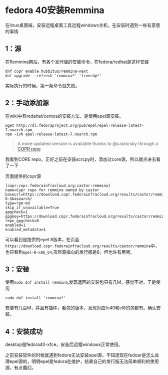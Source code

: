 # fedora 40安装Remmina

在linux桌面端，安装远程桌面工具远程windows主机，在安装时遇到一些有意思的事情

## 1：源

在Remmina网站，有各个发行版的安装命令，在fedora/redhat是这样安装

```shell
dnf copr enable hubbitus/remmina-next
dnf upgrade --refresh 'remmina*' 'freerdp*'
```

实际执行的时候，第一条命令就失败。

## 2：手动添加源

在wiki中有redahat/centos的安装方法，是使用epel源安装。

```
wget http://dl.fedoraproject.org/pub/epel/epel-release-latest-7.noarch.rpm
rpm -ivh epel-release-latest-7.noarch.rpm
```

> A more updated version is available thanks to @castorsky through a [COPR repo](https://copr.fedorainfracloud.org/coprs/castor/remmina/)

我看到CORE repo，正好之前在安装scrcpy时，添加过core源，所以就点进去看了一下

页面提供的copr源

```
[copr:copr.fedorainfracloud.org:castor:remmina]
name=Copr repo for remmina owned by castor
baseurl=https://download.copr.fedorainfracloud.org/results/castor/remmina/epel-8-$basearch/
type=rpm-md
skip_if_unavailable=True
gpgcheck=1
gpgkey=https://download.copr.fedorainfracloud.org/results/castor/remmina/pubkey.gpg
repo_gpgcheck=0
enabled=1
enabled_metadata=1
```

可以看到是提供的epel 8版本，在页面`https://download.copr.fedorainfracloud.org/results/castor/remmina`中，也只看到`epel-8-x86_64`,虽然源指向的发行版是8，但也许有用呢。

## 3：安装

使用`sudo dnf install remmina`,发现返回的安装包只有几M，感觉不对，于是使用

```
sudo dnf install 'remmina*'
```

安装有几百M，并且有插件，看包的版本，发现对应fc40和el8的包都有。确认安装。

## 4：安装成功

desktop是fedora40-xfce，安装后远程windows正常使用。

  之前安装软件的时候就遇到fedora无法安装epel源，不知道现在fedoar是怎么处理epel源的，明明epel是fedora在维护，结果自己的发行版无法简单顺利的使用源，有点魔幻。